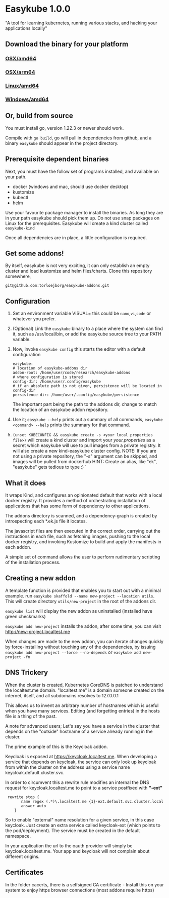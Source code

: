 # Easykube 1.0.0

"A tool for learning kubernetes, running various stacks, and hacking your applications locally"

## Download the binary for your platform

### [OSX/amd64](https://github.com/torloejborg/easykube/releases/latest/download/easykube-darwin-amd64.zip)
### [OSX/arm64](https://github.com/torloejborg/easykube/releases/latest/download/easykube-darwin-arm64.zip)
### [Linux/amd64](https://github.com/torloejborg/easykube/releases/latest/download/easykube-linux-amd64.zip)
### [Windows/amd64](https://github.com/torloejborg/easykube/releases/latest/download/easykube-windows-amd64.zip)

## Or, build from source
You must install go, version 1.22.3 or newer should work.

Compile with ```go build```, go will pull in dependencies from github, and a binary ```easykube``` should appear in the project directory.

## Prerequisite dependent binaries

Next, you must have the follow set of programs installed, and available on your path.

* docker (windows and mac, should use docker desktop)
* kustomize
* kubectl
* helm

Use your favourite package manager to install the binaries. As long they are in your path easykube should pick them up. Do not use snap packages on Linux
for the prerequisites. Easykube will create a kind cluster called `easykube-kind`

Once all dependencies are in place, a little configuration is required.

## Get some addons!
By itself, easykube is not very exciting, it can only establish an empty cluster and load kustomize and helm files/charts. Clone this repository somewhere,

`git@github.com:torloejborg/easykube-addons.git`

## Configuration

1. Set an environment variable VISUAL=<an editor> this could be `nano`,`vi`,`code` or whatever you prefer.
2. (Optional) Link the `easykube` binary to a place where the system can find it, such as /usr/local/bin, or add the easykube source tree to your PATH variable.
3. Now, invoke `easykube config` this starts the editor with a default configuration
    ```
   easykube:
    # location of easykube-addons dir
    addon-root: /home/user/code/research/easykube-addons
    # where configuration is stored
    config-dir: /home/user/.config/easykube
    # if an absolute path is not given, persistence will be located in config-dir
    persistence-dir: /home/user/.config/easykube/persistence
   ```
    The important part being the path to the addons dir, change to match the location of an easykube addon repository.

4. Use it; `easykube --help` prints out a summary of all commands, `easykube <command> --help` prints the summary for that command. 

6. `(unset KUBECONFIG && easykube create -s <your local properties file>)` will create a kind cluster and import your *your.properties* as a secret which easykube will use to pull images from a private registry. It will also create a new kind-easykube cluster config.
 NOTE: If you are not using a private repository, the "-s" argument can be skipped, and images will be pulled from dockerhub  HINT: Create an alias, like "ek", "easykube" gets tedious to type :)
`

## What it does

It wraps Kind, and configures an opinionated default that works with a local docker registry.
It provides a method of orchestrating installation of applications that has some form
of dependency to other applications.

The addons directory is scanned, and a dependency-graph is created by
introspecting each *.ek.js file it locates. 

The javascript files are then executed in the correct order, carrying out the instructions in 
each file, such as fetching images, pushing to the local docker registry, and invoking Kustomize
to build and apply the manifests in each addon.

A simple set of command allows the user to perform rudimentary scripting
of the installation process. 

## Creating a new addon

A template function is provided that enables you to start out with a minimal example. run `easykube skaffold --name new-project --location utils`. This will create directory `utils/new-project` in the root of the addons dir.

`easykube list` will display the new addon as uninstalled (installed have green checkmarks)

`easykube add new-project` installs the addon, after some time, you can visit http://new-project.localtest.me 

When changes are made to the new addon, you can iterate changes quickly by force-installing without touching any of the dependencies, by issuing `easykube add new-project --force --no-depends` or `easykube add new-project -fn` 

## DNS Trickery

When the cluster is created, Kubernetes CoreDNS is patched to 
understand the localtest.me domain. "localtest.me" is a domain someone created on the internet, itself, and all subdomains resolves to 127.0.0.1

This allows us to invent an arbitrary number of hostnames which is useful when you have many services. Editing (and forgetting entries) in the hosts file is a thing of the past.   

A note for advanced users; Let's say you have a service in the cluster that depends on the "outside" hostname of a service already running in the cluster.

The prime example of this is the Keycloak addon.

Keycloak is exposed at https://keycloak.localtest.me. When developing a service that depends on keycloak, the service can only look up keycloak from within the cluster on the address using a service name keycloak.default.cluster.svc.

In order to circumvent this a rewrite rule modifies an internal the DNS request for keycloak.localtest.me to point to a service postfixed with **"-ext"**

```
 rewrite stop {
       name regex (.*)\.localtest.me {1}-ext.default.svc.cluster.local
       answer auto
    }
```

So to enable "external" name resolution for a given service, in this case keycloak. Just create an extra 
service called keycloak-ext (which points to the pod/deployment). The service must be created in the default namespace.  

In your application the url to the oauth provider will simply be keycloak.localtest.me. Your app and keycloak will not complain about different origins.  

## Certificates
In the folder cacerts, there is a selfsigned CA certificate - Install this on your system to enjoy https browser connections (most addons require https)
